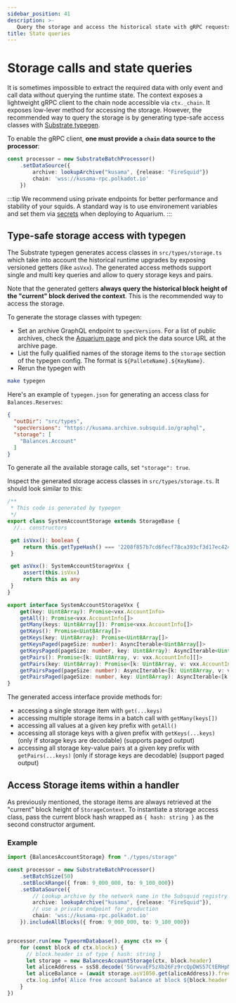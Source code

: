 ```yaml
---
sidebar_position: 41
description: >-
   Query the storage and access the historical state with gRPC requests to the node
title: State queries
---
```


# Storage calls and state queries

It is sometimes impossible to extract the required data with only event and call data without querying the runtime state.
The context exposes a lightweight gRPC client to the chain node accessible via `ctx._chain`. 
It exposes low-lever method for accessing the storage. However, the recommended way to query the storage is by generating type-safe access classes with [Substrate typegen](/develop-a-squid/typegen). 

To enable the gRPC client, **one must provide a `chain` data source to the processor**:

```typescript
const processor = new SubstrateBatchProcessor()
    .setDataSource({
        archive: lookupArchive("kusama", {release: "FireSquid"})
        chain: 'wss://kusama-rpc.polkadot.io'
    })
```

:::tip
We recommend using private endpoints for better performance and stability of your squids. A standard way is to use environement variables and set them via [secrets](/deploy-squid/env-variables#secrets) when deploying to Aquarium.
:::

## Type-safe storage access with typegen

The Substrate typegen generates access classes in `src/types/storage.ts` which take into account the historical runtime upgrades by exposing versioned getters (like `asVxx`). The generated access methods support single and multi key queries and allow to query storage keys and pairs. 

Note that the generated getters **always query the historical block height of the "current" block derived the context**. This is the recommended way to access the storage.

To generate the storage classes with typegen:

* Set an archive GraphQL endpoint to `specVersions`. For a list of public archives, check the [Aquarium page](https://app.subsquid.io/aquarium/archives) and pick the data source URL at the archive page.
* List the fully qualified names of the storage items to the `storage` section of the typegen config. The format is `${PalleteName}.${KeyName}`.
* Rerun the typegen with

```bash
make typegen
```

Here's an example of `typegen.json` for generating an access class for `Balances.Reserves`:

```json title=typegen.json
{
  "outDir": "src/types",
  "specVersions": "https://kusama.archive.subsquid.io/graphql", 
  "storage": [
    "Balances.Account"
  ]
}
```
To generate all the available storage calls, set `"storage": true`.


Inspect the generated storage access classes in `src/types/storage.ts`. It should look similar to this:

```typescript title=src/types/storage.ts
/**
 * This code is generated by typegen
 */
export class SystemAccountStorage extends StorageBase {
  //.. constructors

 get isVxx(): boolean {
     return this.getTypeHash() === '2208f857b7cd6fecf78ca393cf3d17ec424773727d0028f07c9f0dc608fc1b7a'
 }

 get asVxx(): SystemAccountStorageVxx {
     assert(this.isVxx)
     return this as any
 }
}

export interface SystemAccountStorageVxx {
    get(key: Uint8Array): Promise<vxx.AccountInfo>
    getAll(): Promise<vxx.AccountInfo[]>
    getMany(keys: Uint8Array[]): Promise<vxx.AccountInfo[]>
    getKeys(): Promise<Uint8Array[]>
    getKeys(key: Uint8Array): Promise<Uint8Array[]>
    getKeysPaged(pageSize: number): AsyncIterable<Uint8Array[]>
    getKeysPaged(pageSize: number, key: Uint8Array): AsyncIterable<Uint8Array[]>
    getPairs(): Promise<[k: Uint8Array, v: vxx.AccountInfo][]>
    getPairs(key: Uint8Array): Promise<[k: Uint8Array, v: vxx.AccountInfo][]>
    getPairsPaged(pageSize: number): AsyncIterable<[k: Uint8Array, v: vxx.AccountInfo][]>
    getPairsPaged(pageSize: number, key: Uint8Array): AsyncIterable<[k: Uint8Array, v: vxx.AccountInfo][]>
}

```

The generated access interface provide methods for:

- accessing a single storage item with `get(...keys)`
- accessing multiple storage items in a batch call with `getMany(keys[])`
- accessing all values at a given key prefix with `getAll()`
- accessing all storage keys with a given prefix with `getKeys(...keys)` (only if storage keys are decodable) (supports paged output)
- accessing all storage key-value pairs at a given key prefix with `getPairs(...keys)` (only if storage keys are decodable) (support paged output)



## Access Storage items within a handler

As previously mentioned, the storage items are always retrieved at the "current" block height of `StorageContext`. To instantiate a storage access class, pass the current block hash wrapped as `{ hash: string }` as the second constructor argument.

### Example

```typescript title=processor.ts
import {BalancesAccountStorage} from "./types/storage"

const processor = new SubstrateBatchProcessor()
    .setBatchSize(50)
    .setBlockRange({ from: 9_000_000, to: 9_100_000})
    .setDataSource({
        // Lookup archive by the network name in the Subsquid registry
        archive: lookupArchive("kusama", {release: "FireSquid"}),
        // use a private endpoint for production
        chain: 'wss://kusama-rpc.polkadot.io'
    }).includeAllBlocks({ from: 9_000_000, to: 9_100_000})


processor.run(new TypeormDatabase(), async ctx => {
    for (const block of ctx.blocks) { 
      // block.header is of type { hash: string }
      let storage = new BalancesAccountStorage(ctx, block.header)
      let aliceAddress = ss58.decode('5GrwvaEF5zXb26Fz9rcQpDWS57CtERHpNehXCPcNoHGKutQY').bytes
      let aliceBalance = (await storage.asV1050.get(aliceAddress)).free
      ctx.log.info(`Alice free account balance at block ${block.header.height}: ${aliceBalance.toString()}`)
    }
})
```
